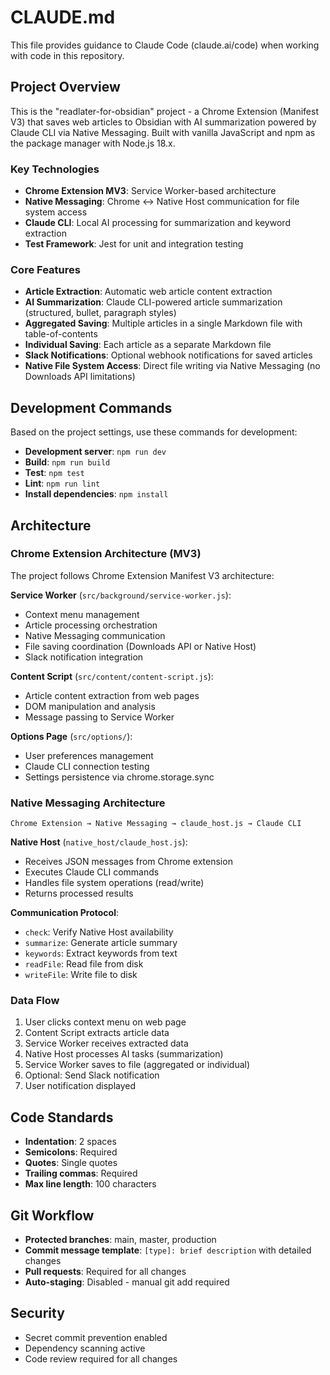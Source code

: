# CLAUDE.md

This file provides guidance to Claude Code (claude.ai/code) when working with code in this repository.

## Project Overview

This is the "readlater-for-obsidian" project - a Chrome Extension (Manifest V3) that saves web articles to Obsidian with AI summarization powered by Claude CLI via Native Messaging. Built with vanilla JavaScript and npm as the package manager with Node.js 18.x.

### Key Technologies
- **Chrome Extension MV3**: Service Worker-based architecture
- **Native Messaging**: Chrome ↔ Native Host communication for file system access
- **Claude CLI**: Local AI processing for summarization and keyword extraction
- **Test Framework**: Jest for unit and integration testing

### Core Features
- **Article Extraction**: Automatic web article content extraction
- **AI Summarization**: Claude CLI-powered article summarization (structured, bullet, paragraph styles)
- **Aggregated Saving**: Multiple articles in a single Markdown file with table-of-contents
- **Individual Saving**: Each article as a separate Markdown file
- **Slack Notifications**: Optional webhook notifications for saved articles
- **Native File System Access**: Direct file writing via Native Messaging (no Downloads API limitations)

## Development Commands

Based on the project settings, use these commands for development:

- **Development server**: `npm run dev`
- **Build**: `npm run build` 
- **Test**: `npm test`
- **Lint**: `npm run lint`
- **Install dependencies**: `npm install`

## Architecture

### Chrome Extension Architecture (MV3)
The project follows Chrome Extension Manifest V3 architecture:

**Service Worker** (`src/background/service-worker.js`):
- Context menu management
- Article processing orchestration
- Native Messaging communication
- File saving coordination (Downloads API or Native Host)
- Slack notification integration

**Content Script** (`src/content/content-script.js`):
- Article content extraction from web pages
- DOM manipulation and analysis
- Message passing to Service Worker

**Options Page** (`src/options/`):
- User preferences management
- Claude CLI connection testing
- Settings persistence via chrome.storage.sync

### Native Messaging Architecture
```
Chrome Extension → Native Messaging → claude_host.js → Claude CLI
```

**Native Host** (`native_host/claude_host.js`):
- Receives JSON messages from Chrome extension
- Executes Claude CLI commands
- Handles file system operations (read/write)
- Returns processed results

**Communication Protocol**:
- `check`: Verify Native Host availability
- `summarize`: Generate article summary
- `keywords`: Extract keywords from text
- `readFile`: Read file from disk
- `writeFile`: Write file to disk

### Data Flow
1. User clicks context menu on web page
2. Content Script extracts article data
3. Service Worker receives extracted data
4. Native Host processes AI tasks (summarization)
5. Service Worker saves to file (aggregated or individual)
6. Optional: Send Slack notification
7. User notification displayed

## Code Standards

- **Indentation**: 2 spaces
- **Semicolons**: Required
- **Quotes**: Single quotes
- **Trailing commas**: Required
- **Max line length**: 100 characters

## Git Workflow

- **Protected branches**: main, master, production
- **Commit message template**: `[type]: brief description` with detailed changes
- **Pull requests**: Required for all changes
- **Auto-staging**: Disabled - manual git add required

## Security

- Secret commit prevention enabled
- Dependency scanning active
- Code review required for all changes